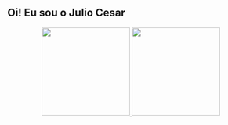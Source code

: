<!---
Julio-Cesar-PC/Julio-Cesar-PC is a ✨ special ✨ repository because its `README.md` (this file) appears on your GitHub profile.
You can click the Preview link to take a look at your changes.
--->
## Oi! Eu sou o Julio Cesar

<div align="center">
  <a href="https://github.com/Julio-Cesar-PC">
  <img height="180em" src="https://github-readme-stats.vercel.app/api?username=Julio-Cesar-PC&show_icons=true&theme=vue-dark&include_all_commits=true&count_private=true"/>
  <img height="180em" src="https://github-readme-stats.vercel.app/api/top-langs/?username=Julio-Cesar-PC&layout=compact&langs_count=7&theme=vue-dark"/>
</div>
